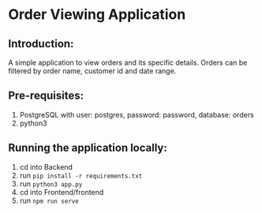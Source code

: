 # Order Viewing Application

## Introduction:

A simple application to view orders and its specific details.
Orders can be filtered by order name, customer id and date range.  
## Pre-requisites:

1. PostgreSQL with user: postgres, password: password, database: orders
2. python3

## Running the application locally:

1. cd into Backend
2. run `pip install -r requirements.txt`
3. run `python3 app.py`
4. cd into Frontend/frontend
5. run `npm run serve`
